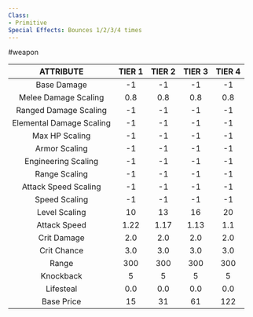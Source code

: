```yaml
---
Class:
- Primitive
Special Effects: Bounces 1/2/3/4 times
---
```

#weapon

| **ATTRIBUTE**| **TIER 1**| **TIER 2**| **TIER 3**| **TIER 4** |
| :---: | :---: | :---: | :---: | :---:  |
| Base Damage | -1   | -1   | -1   | -1  |
| Melee Damage Scaling | 0.8   | 0.8   | 0.8   | 0.8  |
| Ranged Damage Scaling | -1   | -1   | -1   | -1  |
| Elemental Damage Scaling | -1   | -1   | -1   | -1  |
| Max HP Scaling | -1   | -1   | -1   | -1  |
| Armor Scaling | -1   | -1   | -1   | -1  |
| Engineering Scaling | -1   | -1   | -1   | -1  |
| Range Scaling | -1   | -1   | -1   | -1  |
| Attack Speed Scaling | -1   | -1   | -1   | -1  |
| Speed Scaling | -1   | -1   | -1   | -1  |
| Level Scaling | 10   | 13   | 16   | 20  |
| Attack Speed | 1.22   | 1.17   | 1.13   | 1.1  |
| Crit Damage | 2.0   | 2.0   | 2.0   | 2.0  |
| Crit Chance | 3.0   | 3.0   | 3.0   | 3.0  |
| Range | 300   | 300   | 300   | 300  |
| Knockback | 5   | 5   | 5   | 5  |
| Lifesteal | 0.0   | 0.0   | 0.0   | 0.0  |
| Base Price | 15   | 31   | 61   | 122  |
